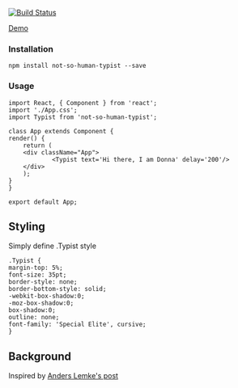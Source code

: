 [![Build Status](https://travis-ci.org/un0rsk/not-so-human-typist.svg?branch=master)](https://travis-ci.org/un0rsk/not-so-human-typist)

[Demo](http://un0rsk.github.io/not-so-human-typist)

### Installation

    npm install not-so-human-typist --save

### Usage

    import React, { Component } from 'react';
    import './App.css';
    import Typist from 'not-so-human-typist';

    class App extends Component {
    render() {
        return (
        <div className="App">
                <Typist text='Hi there, I am Donna' delay='200'/>
        </div>
        );
    }
    }

    export default App;


## Styling

Simply define .Typist style

    .Typist {
    margin-top: 5%;
    font-size: 35pt;
    border-style: none;
    border-bottom-style: solid;
    -webkit-box-shadow:0;
    -moz-box-shadow:0;
    box-shadow:0;
    outline: none;
    font-family: 'Special Elite', cursive;
    }

## Background

Inspired by [Anders Lemke's post](https://medium.com/@anderslemke/delivering-slow-news-faster-add6bf87e3ee)